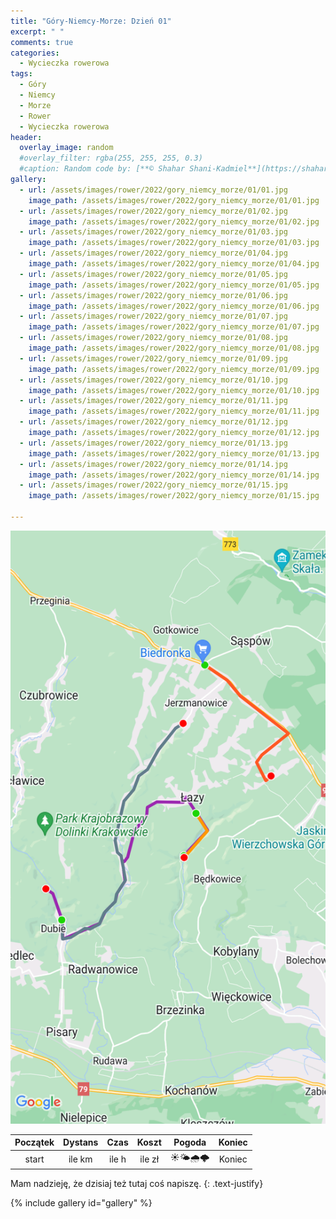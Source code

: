 ```yaml
---
title: "Góry-Niemcy-Morze: Dzień 01"
excerpt: " "
comments: true
categories:
  - Wycieczka rowerowa
tags:
  - Góry
  - Niemcy
  - Morze
  - Rower  
  - Wycieczka rowerowa
header:
  overlay_image: random
  #overlay_filter: rgba(255, 255, 255, 0.3)
  #caption: Random code by: [**© Shahar Shani-Kadmiel**](https://shaharkadmiel.github.io)"
gallery:
  - url: /assets/images/rower/2022/gory_niemcy_morze/01/01.jpg
    image_path: /assets/images/rower/2022/gory_niemcy_morze/01/01.jpg
  - url: /assets/images/rower/2022/gory_niemcy_morze/01/02.jpg
    image_path: /assets/images/rower/2022/gory_niemcy_morze/01/02.jpg
  - url: /assets/images/rower/2022/gory_niemcy_morze/01/03.jpg
    image_path: /assets/images/rower/2022/gory_niemcy_morze/01/03.jpg
  - url: /assets/images/rower/2022/gory_niemcy_morze/01/04.jpg
    image_path: /assets/images/rower/2022/gory_niemcy_morze/01/04.jpg
  - url: /assets/images/rower/2022/gory_niemcy_morze/01/05.jpg
    image_path: /assets/images/rower/2022/gory_niemcy_morze/01/05.jpg
  - url: /assets/images/rower/2022/gory_niemcy_morze/01/06.jpg
    image_path: /assets/images/rower/2022/gory_niemcy_morze/01/06.jpg
  - url: /assets/images/rower/2022/gory_niemcy_morze/01/07.jpg
    image_path: /assets/images/rower/2022/gory_niemcy_morze/01/07.jpg
  - url: /assets/images/rower/2022/gory_niemcy_morze/01/08.jpg
    image_path: /assets/images/rower/2022/gory_niemcy_morze/01/08.jpg
  - url: /assets/images/rower/2022/gory_niemcy_morze/01/09.jpg
    image_path: /assets/images/rower/2022/gory_niemcy_morze/01/09.jpg
  - url: /assets/images/rower/2022/gory_niemcy_morze/01/10.jpg
    image_path: /assets/images/rower/2022/gory_niemcy_morze/01/10.jpg
  - url: /assets/images/rower/2022/gory_niemcy_morze/01/11.jpg
    image_path: /assets/images/rower/2022/gory_niemcy_morze/01/11.jpg
  - url: /assets/images/rower/2022/gory_niemcy_morze/01/12.jpg
    image_path: /assets/images/rower/2022/gory_niemcy_morze/01/12.jpg
  - url: /assets/images/rower/2022/gory_niemcy_morze/01/13.jpg
    image_path: /assets/images/rower/2022/gory_niemcy_morze/01/13.jpg
  - url: /assets/images/rower/2022/gory_niemcy_morze/01/14.jpg
    image_path: /assets/images/rower/2022/gory_niemcy_morze/01/14.jpg
  - url: /assets/images/rower/2022/gory_niemcy_morze/01/15.jpg
    image_path: /assets/images/rower/2022/gory_niemcy_morze/01/15.jpg

---
```

![mapka](/assets/images/rower/2022/gory_niemcy_morze/01/mapka.png)

|Początek|Dystans|Czas|Koszt|Pogoda|Koniec|
|:---:|:---:|:---:|:---:|:---:|:---:|
|start| ile km| ile h| ile zł|☀️🌤️🌧️🌩️|Koniec|

Mam nadzieję, że dzisiaj też tutaj coś napiszę.
{: .text-justify}

{% include gallery id="gallery" %}
